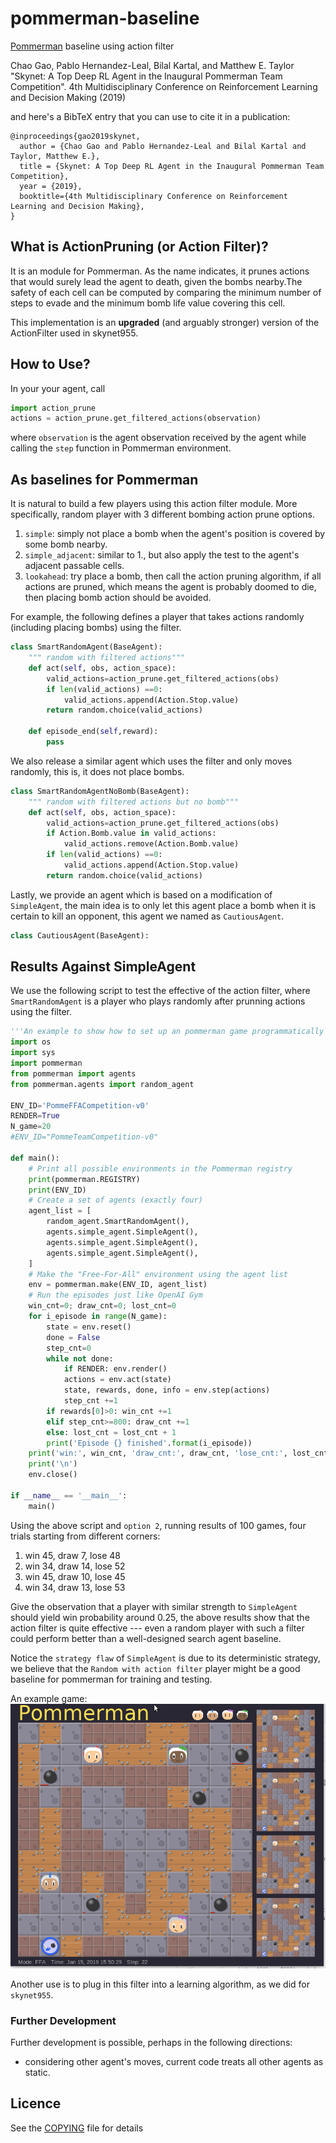 # pommerman-baseline
[Pommerman](https://github.com/MultiAgentLearning/playground) baseline using action filter 

Chao Gao, Pablo Hernandez-Leal, Bilal Kartal, and Matthew E. Taylor "Skynet: A Top Deep RL Agent in the Inaugural Pommerman Team Competition". 4th Multidisciplinary Conference on Reinforcement Learning and Decision Making (2019) 

and here's a BibTeX entry that you can use to cite it in a publication:
```
@inproceedings{gao2019skynet,
  author = {Chao Gao and Pablo Hernandez-Leal and Bilal Kartal and Taylor, Matthew E.},
  title = {Skynet: A Top Deep RL Agent in the Inaugural Pommerman Team Competition},
  year = {2019},
  booktitle={4th Multidisciplinary Conference on Reinforcement Learning and Decision Making},
}
```

## What is ActionPruning (or Action Filter)? 

It is an module for Pommerman. 
As the name indicates, it prunes actions that would surely lead the agent to death, given
the bombs nearby.The safety of each cell can be computed by comparing the minimum number of steps to evade and the 
minimum bomb life value covering this cell. 

This implementation is an **upgraded** (and arguably stronger) version of the ActionFilter used in skynet955.

## How to Use? 
In your your agent, call 
```py
import action_prune
actions = action_prune.get_filtered_actions(observation)
```
where `observation` is the agent observation received by the 
agent while calling the `step` function in Pommerman environment. 

## As baselines for Pommerman
It is natural to build a few players using this action filter module. 
More specifically, random player with 3 different bombing action prune
options. 

1. `simple`: simply not place a bomb when the agent's position is covered by some bomb nearby. 
2. `simple_adjacent`: similar to 1., but also apply the test to the agent's adjacent passable cells. 
3. `lookahead`: try place a bomb, then call the action pruning algorithm, if all actions are pruned, which means the agent is probably doomed to die, then placing bomb action should be avoided.  

For example, the following defines a player that takes actions randomly (including placing bombs) using the filter. 
```py
class SmartRandomAgent(BaseAgent):
    """ random with filtered actions"""
    def act(self, obs, action_space):
        valid_actions=action_prune.get_filtered_actions(obs)
        if len(valid_actions) ==0:
            valid_actions.append(Action.Stop.value)
        return random.choice(valid_actions)

    def episode_end(self,reward):
        pass
```

We also release a similar agent which uses the filter and only moves randomly, this is, it does not place bombs.
```py
class SmartRandomAgentNoBomb(BaseAgent):
    """ random with filtered actions but no bomb"""
    def act(self, obs, action_space):
        valid_actions=action_prune.get_filtered_actions(obs)
        if Action.Bomb.value in valid_actions:
            valid_actions.remove(Action.Bomb.value)
        if len(valid_actions) ==0:
            valid_actions.append(Action.Stop.value)
        return random.choice(valid_actions)
```

Lastly, we provide an agent which is based on a modification of `SimpleAgent`, the main idea is to only let this agent place a bomb when it is certain to kill an opponent, this agent we named as `CautiousAgent`.
```py
class CautiousAgent(BaseAgent):
```

## Results Against SimpleAgent

We use the following script to test the effective of the action filter, where `SmartRandomAgent` is a player who plays randomly after prunning actions using the filter.

```py
'''An example to show how to set up an pommerman game programmatically'''
import os
import sys
import pommerman
from pommerman import agents
from pommerman.agents import random_agent

ENV_ID='PommeFFACompetition-v0'
RENDER=True
N_game=20
#ENV_ID="PommeTeamCompetition-v0"

def main():
    # Print all possible environments in the Pommerman registry
    print(pommerman.REGISTRY)
    print(ENV_ID)
    # Create a set of agents (exactly four)
    agent_list = [
        random_agent.SmartRandomAgent(),
        agents.simple_agent.SimpleAgent(),
        agents.simple_agent.SimpleAgent(),
        agents.simple_agent.SimpleAgent(),
    ]
    # Make the "Free-For-All" environment using the agent list
    env = pommerman.make(ENV_ID, agent_list)
    # Run the episodes just like OpenAI Gym
    win_cnt=0; draw_cnt=0; lost_cnt=0
    for i_episode in range(N_game):
        state = env.reset()
        done = False
        step_cnt=0
        while not done:
            if RENDER: env.render()
            actions = env.act(state)
            state, rewards, done, info = env.step(actions)
            step_cnt +=1
        if rewards[0]>0: win_cnt +=1
        elif step_cnt>=800: draw_cnt +=1
        else: lost_cnt = lost_cnt + 1
        print('Episode {} finished'.format(i_episode))
    print('win:', win_cnt, 'draw_cnt:', draw_cnt, 'lose_cnt:', lost_cnt)
    print('\n')
    env.close()

if __name__ == '__main__':
    main()
```

Using the above script and `option 2`, running results of 100 games, four trials starting from different corners: 

1. win 45, draw  7, lose 48 
2. win 34, draw 14, lose 52
3. win 45, draw 10, lose 45
4. win 34, draw 13, lose 53

Give the observation that a player with similar strength to `SimpleAgent` should yield win probability around 0.25, the above results show that the action filter is quite effective --- even a random player with such a filter could perform better than a well-designed search agent baseline. 

Notice the `strategy flaw` of `SimpleAgent` is due to its deterministic strategy, we 
believe that the `Random with action filter` player might be a good baseline for pommerman for training and testing.

An example game: ![one random player against three simple agents](action_filter_random_player1.gif)

Another use is to plug in this filter into a learning algorithm, as we did for `skynet955`. 

### Further Development
Further development is possible, perhaps in the following directions: 

+ considering other agent's moves, current code treats all other agents as static.

## Licence 
See the [COPYING](LICENSE) file for details
